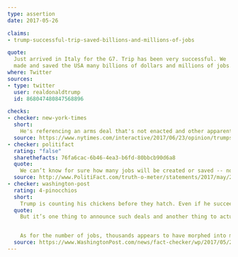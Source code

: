 ```yaml
---
type: assertion
date: 2017-05-26

claims:
- trump-successful-trip-saved-billions-and-millions-of-jobs

quote:
  Just arrived in Italy for the G7. Trip has been very successful. We
  made and saved the USA many billions of dollars and millions of jobs.
where: Twitter
sources:
- type: twitter
  user: realdonaldtrump
  id: 868047480847568896

checks:
- checker: new-york-times
  short:
    He's referencing an arms deal that's not enacted and other apparent deals that weren't announced on the trip.
  source: https://www.nytimes.com/interactive/2017/06/23/opinion/trumps-lies.html
- checker: politifact
  rating: "false"
  sharethefacts: 76fa6cac-6b46-4ea3-b6fd-80bbcb90d6a8
  quote:
    We can’t know for sure how many jobs will be created or saved -- nor, despite the certainty of his language, does Trump -- but the evidence at this point is so thin and so premature as to be little more than puffery or wishful thinking. We rate the statement False.
  source: http://www.PolitiFact.com/truth-o-meter/statements/2017/may/26/donald-trump/did-donald-trumps-trip-create-or-save-millions-job/
- checker: washington-post
  rating: 4-pinocchios
  short:
    Trump is counting his chickens before they hatch. Even if he succeeds in reorienting U.S. trade policy, jobs gains are still likely to be illusionary.
  quote:
    But it’s one thing to announce such deals and another thing to actually follow through with them. At the time of the signing, such deal numbers are especially inflated, which is why the word “potentially” slips into the talking points. At least some of the Saudi investments predated Trump’s election, but apparently have now been repackaged as a deliverable on the president’s trip.


    As for the number of jobs, thousands appears to have morphed into millions. But an analysis published by The Washington Post reported that the U.S. companies involved would not confirm any specific number of jobs saved or supported, suggesting that Trump’s original estimate of “thousands” was more guesswork than reality. Our colleague Steven Mufson reported that the deals would create jobs — in Saudi Arabia. “Most of the deals unveiled Saturday were memorandums of understanding rather than solid contracts, and thus still require further negotiation,” he added.
  source: https://www.WashingtonPost.com/news/fact-checker/wp/2017/05/26/president-trumps-claim-that-hes-already-saved-millions-of-jobs-on-his-foreign-trip/
---
```

